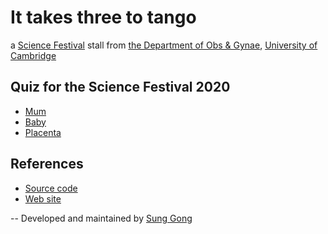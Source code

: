 # It takes three to tango

a [Science Festival](https://www.sciencefestival.cam.ac.uk/) stall from [the Department of Obs & Gynae](https://www.obgyn.cam.ac.uk/), [University of Cambridge](https://www.cam.ac.uk/)

## Quiz for the Science Festival 2020
* [Mum](https://sung.github.io/CamObsGynCSF2020/pregnancy_myth.html)
* [Baby](https://sung.github.io/CamObsGynCSF2020/baby_scan.html)
* [Placenta]()


## References
* [Source code](https://github.com/sung/CamObsGynCSF2020)
* [Web site](https://sung.github.io/CamObsGynCSF2020)

--
Developed and maintained by [Sung Gong](https://sung.github.io)
